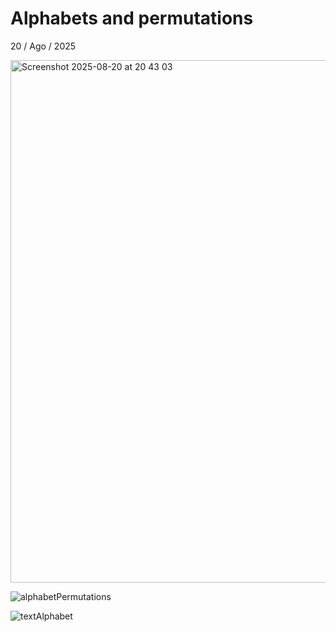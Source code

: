 # Alphabets and permutations
20 / Ago / 2025

<img width="849" height="836" alt="Screenshot 2025-08-20 at 20 43 03" src="https://github.com/user-attachments/assets/0f286fb3-e985-48c0-9884-e7da4353ecb3" />

![alphabetPermutations](https://github.com/user-attachments/assets/2d1ecf39-70b2-4b76-91eb-90287dcdcfdf)

![textAlphabet](https://github.com/user-attachments/assets/82afcf84-65da-4c29-ae6f-f79cc6b6d095)
